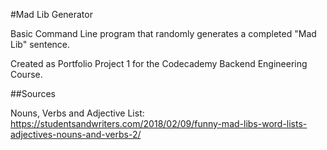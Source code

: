 #Mad Lib Generator

Basic Command Line program that randomly generates a completed "Mad Lib"
sentence.

Created as Portfolio Project 1 for the Codecademy Backend Engineering Course.



##Sources

Nouns, Verbs and Adjective List: https://studentsandwriters.com/2018/02/09/funny-mad-libs-word-lists-adjectives-nouns-and-verbs-2/